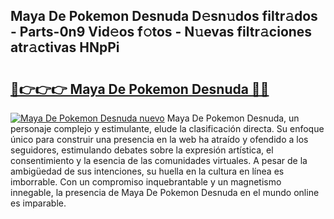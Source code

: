 ## Maya De Pokemon Desnuda D𝚎sn𝚞dos filtr𝚊dos - Parts-0n9 Vid𝚎os f𝚘tos - N𝚞evas filtr𝚊ciones atr𝚊ctivas HNpPi

# <h2><a href="http://mb43x7.tromn.icu/?c=Maya+De+Pokemon+Desnuda">🔗👉👉👉 Maya De Pokemon Desnuda 🔗🔗</a></h2>

[![Maya De Pokemon Desnuda nuevo](https://i.imgur.com/pEAQMta.gif)](http://mb43x7.tromn.icu/?c=Maya+De+Pokemon+Desnuda)
Maya De Pokemon Desnuda, un personaje complejo y estimulante, elude la clasificación directa. Su enfoque único para construir una presencia en la web ha atraído y ofendido a los seguidores, estimulando debates sobre la expresión artística, el consentimiento y la esencia de las comunidades virtuales. A pesar de la ambigüedad de sus intenciones, su huella en la cultura en línea es imborrable. Con un compromiso inquebrantable y un magnetismo innegable, la presencia de Maya De Pokemon Desnuda en el mundo online es imparable.

